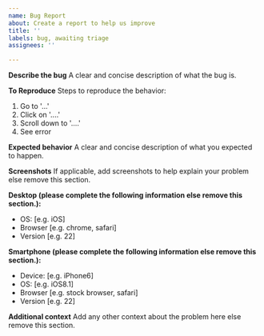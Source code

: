 ```yaml
---
name: Bug Report
about: Create a report to help us improve
title: ''
labels: bug, awaiting triage
assignees: ''

---
```


**Describe the bug**
A clear and concise description of what the bug is.

**To Reproduce**
Steps to reproduce the behavior:
1. Go to '...'
2. Click on '....'
3. Scroll down to '....'
4. See error

**Expected behavior**
A clear and concise description of what you expected to happen.

**Screenshots**
If applicable, add screenshots to help explain your problem else remove this section.

**Desktop (please complete the following information else remove this section.):**
 - OS: [e.g. iOS]
 - Browser [e.g. chrome, safari]
 - Version [e.g. 22]

**Smartphone (please complete the following information else remove this section.):**
 - Device: [e.g. iPhone6]
 - OS: [e.g. iOS8.1]
 - Browser [e.g. stock browser, safari]
 - Version [e.g. 22]

**Additional context**
Add any other context about the problem here  else remove this section.
